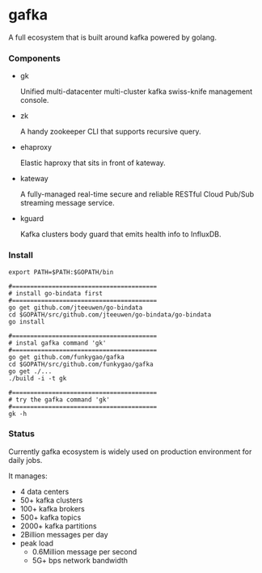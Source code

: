 # gafka 
A full ecosystem that is built around kafka powered by golang.

### Components

- gk
 
  Unified multi-datacenter multi-cluster kafka swiss-knife management console.

- zk

  A handy zookeeper CLI that supports recursive query.

- ehaproxy

  Elastic haproxy that sits in front of kateway.

- kateway

  A fully-managed real-time secure and reliable RESTful Cloud Pub/Sub streaming message service.

- kguard

  Kafka clusters body guard that emits health info to InfluxDB.

### Install

    export PATH=$PATH:$GOPATH/bin

    #========================================
    # install go-bindata first
    #========================================
    go get github.com/jteeuwen/go-bindata
    cd $GOPATH/src/github.com/jteeuwen/go-bindata/go-bindata
    go install

    #========================================
    # instal gafka command 'gk'
    #========================================
    go get github.com/funkygao/gafka
    cd $GOPATH/src/github.com/funkygao/gafka
    go get ./...
    ./build -i -t gk

    #========================================
    # try the gafka command 'gk'
    #========================================
    gk -h

### Status

Currently gafka ecosystem is widely used on production environment for daily jobs.

It manages:
- 4 data centers 
- 50+ kafka clusters
- 100+ kafka brokers
- 500+ kafka topics
- 2000+ kafka partitions
- 2Billion messages per day
- peak load
  - 0.6Million message per second
  - 5G+ bps network bandwidth
